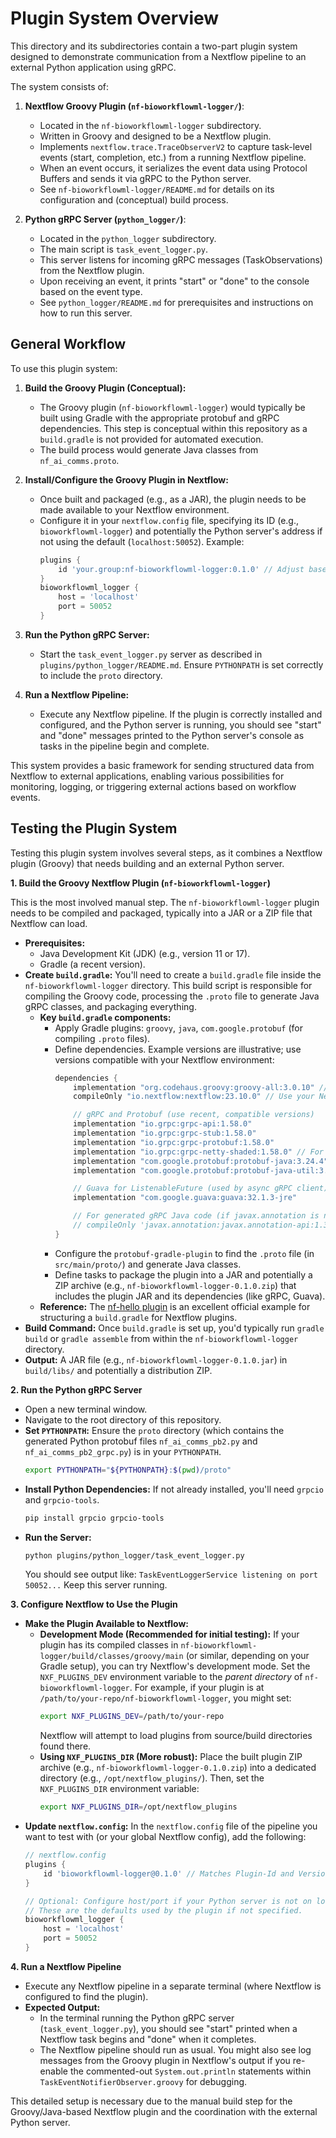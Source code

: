# Plugin System Overview

This directory and its subdirectories contain a two-part plugin system designed to demonstrate communication from a Nextflow pipeline to an external Python application using gRPC.

The system consists of:

1.  **Nextflow Groovy Plugin (`nf-bioworkflowml-logger/`)**:
    -   Located in the `nf-bioworkflowml-logger` subdirectory.
    -   Written in Groovy and designed to be a Nextflow plugin.
    -   Implements `nextflow.trace.TraceObserverV2` to capture task-level events (start, completion, etc.) from a running Nextflow pipeline.
    -   When an event occurs, it serializes the event data using Protocol Buffers and sends it via gRPC to the Python server.
    -   See `nf-bioworkflowml-logger/README.md` for details on its configuration and (conceptual) build process.

2.  **Python gRPC Server (`python_logger/`)**:
    -   Located in the `python_logger` subdirectory.
    -   The main script is `task_event_logger.py`.
    -   This server listens for incoming gRPC messages (TaskObservations) from the Nextflow plugin.
    -   Upon receiving an event, it prints "start" or "done" to the console based on the event type.
    -   See `python_logger/README.md` for prerequisites and instructions on how to run this server.

## General Workflow

To use this plugin system:

1.  **Build the Groovy Plugin (Conceptual):**
    -   The Groovy plugin (`nf-bioworkflowml-logger`) would typically be built using Gradle with the appropriate protobuf and gRPC dependencies. This step is conceptual within this repository as a `build.gradle` is not provided for automated execution.
    -   The build process would generate Java classes from `nf_ai_comms.proto`.

2.  **Install/Configure the Groovy Plugin in Nextflow:**
    -   Once built and packaged (e.g., as a JAR), the plugin needs to be made available to your Nextflow environment.
    -   Configure it in your `nextflow.config` file, specifying its ID (e.g., `bioworkflowml-logger`) and potentially the Python server's address if not using the default (`localhost:50052`). Example:
        ```groovy
        plugins {
            id 'your.group:nf-bioworkflowml-logger:0.1.0' // Adjust based on actual publishing
        }
        bioworkflowml_logger {
            host = 'localhost'
            port = 50052
        }
        ```

3.  **Run the Python gRPC Server:**
    -   Start the `task_event_logger.py` server as described in `plugins/python_logger/README.md`. Ensure `PYTHONPATH` is set correctly to include the `proto` directory.

4.  **Run a Nextflow Pipeline:**
    -   Execute any Nextflow pipeline. If the plugin is correctly installed and configured, and the Python server is running, you should see "start" and "done" messages printed to the Python server's console as tasks in the pipeline begin and complete.

This system provides a basic framework for sending structured data from Nextflow to external applications, enabling various possibilities for monitoring, logging, or triggering external actions based on workflow events.

## Testing the Plugin System

Testing this plugin system involves several steps, as it combines a Nextflow plugin (Groovy) that needs building and an external Python server.

**1. Build the Groovy Nextflow Plugin (`nf-bioworkflowml-logger`)**

This is the most involved manual step. The `nf-bioworkflowml-logger` plugin needs to be compiled and packaged, typically into a JAR or a ZIP file that Nextflow can load.

*   **Prerequisites:**
    *   Java Development Kit (JDK) (e.g., version 11 or 17).
    *   Gradle (a recent version).
*   **Create `build.gradle`:**
    You'll need to create a `build.gradle` file inside the `nf-bioworkflowml-logger` directory. This build script is responsible for compiling the Groovy code, processing the `.proto` file to generate Java gRPC classes, and packaging everything.
    *   **Key `build.gradle` components:**
        *   Apply Gradle plugins: `groovy`, `java`, `com.google.protobuf` (for compiling `.proto` files).
        *   Define dependencies. Example versions are illustrative; use versions compatible with your Nextflow environment:
            ```gradle
            dependencies {
                implementation "org.codehaus.groovy:groovy-all:3.0.10" // Or Groovy version matching Nextflow's
                compileOnly "io.nextflow:nextflow:23.10.0" // Use your Nextflow version; compileOnly as NF provides it

                // gRPC and Protobuf (use recent, compatible versions)
                implementation "io.grpc:grpc-api:1.58.0"
                implementation "io.grpc:grpc-stub:1.58.0"
                implementation "io.grpc:grpc-protobuf:1.58.0"
                implementation "io.grpc:grpc-netty-shaded:1.58.0" // For the client
                implementation "com.google.protobuf:protobuf-java:3.24.4"
                implementation "com.google.protobuf:protobuf-java-util:3.24.4"

                // Guava for ListenableFuture (used by async gRPC client)
                implementation "com.google.guava:guava:32.1.3-jre"

                // For generated gRPC Java code (if javax.annotation is needed)
                // compileOnly 'javax.annotation:javax.annotation-api:1.3.2' // Or 'jakarta.annotation:jakarta.annotation-api:2.1.1' for newer Java versions
            }
            ```
        *   Configure the `protobuf-gradle-plugin` to find the `.proto` file (in `src/main/proto/`) and generate Java classes.
        *   Define tasks to package the plugin into a JAR and potentially a ZIP archive (e.g., `nf-bioworkflowml-logger-0.1.0.zip`) that includes the plugin JAR and its dependencies (like gRPC, Guava).
    *   **Reference:** The [nf-hello plugin](https://github.com/nextflow-io/nf-hello) is an excellent official example for structuring a `build.gradle` for Nextflow plugins.
*   **Build Command:**
    Once `build.gradle` is set up, you'd typically run `gradle build` or `gradle assemble` from within the `nf-bioworkflowml-logger` directory.
*   **Output:** A JAR file (e.g., `nf-bioworkflowml-logger-0.1.0.jar`) in `build/libs/` and potentially a distribution ZIP.

**2. Run the Python gRPC Server**

*   Open a new terminal window.
*   Navigate to the root directory of this repository.
*   **Set `PYTHONPATH`:** Ensure the `proto` directory (which contains the generated Python protobuf files `nf_ai_comms_pb2.py` and `nf_ai_comms_pb2_grpc.py`) is in your `PYTHONPATH`.
    ```bash
    export PYTHONPATH="${PYTHONPATH}:$(pwd)/proto"
    ```
*   **Install Python Dependencies:** If not already installed, you'll need `grpcio` and `grpcio-tools`.
    ```bash
    pip install grpcio grpcio-tools
    ```
*   **Run the Server:**
    ```bash
    python plugins/python_logger/task_event_logger.py
    ```
    You should see output like: `TaskEventLoggerService listening on port 50052...` Keep this server running.

**3. Configure Nextflow to Use the Plugin**

*   **Make the Plugin Available to Nextflow:**
    *   **Development Mode (Recommended for initial testing):**
        If your plugin has its compiled classes in `nf-bioworkflowml-logger/build/classes/groovy/main` (or similar, depending on your Gradle setup), you can try Nextflow's development mode. Set the `NXF_PLUGINS_DEV` environment variable to the *parent directory* of `nf-bioworkflowml-logger`. For example, if your plugin is at `/path/to/your-repo/nf-bioworkflowml-logger`, you might set:
        ```bash
        export NXF_PLUGINS_DEV=/path/to/your-repo
        ```
        Nextflow will attempt to load plugins from source/build directories found there.
    *   **Using `NXF_PLUGINS_DIR` (More robust):**
        Place the built plugin ZIP archive (e.g., `nf-bioworkflowml-logger-0.1.0.zip`) into a dedicated directory (e.g., `/opt/nextflow_plugins/`). Then, set the `NXF_PLUGINS_DIR` environment variable:
        ```bash
        export NXF_PLUGINS_DIR=/opt/nextflow_plugins
        ```
*   **Update `nextflow.config`:**
    In the `nextflow.config` file of the pipeline you want to test with (or your global Nextflow config), add the following:
    ```groovy
    // nextflow.config
    plugins {
        id 'bioworkflowml-logger@0.1.0' // Matches Plugin-Id and Version from MANIFEST.MF
    }

    // Optional: Configure host/port if your Python server is not on localhost:50052
    // These are the defaults used by the plugin if not specified.
    bioworkflowml_logger {
        host = 'localhost'
        port = 50052
    }
    ```

**4. Run a Nextflow Pipeline**

*   Execute any Nextflow pipeline in a separate terminal (where Nextflow is configured to find the plugin).
*   **Expected Output:**
    *   In the terminal running the Python gRPC server (`task_event_logger.py`), you should see "start" printed when a Nextflow task begins and "done" when it completes.
    *   The Nextflow pipeline should run as usual. You might also see log messages from the Groovy plugin in Nextflow's output if you re-enable the commented-out `System.out.println` statements within `TaskEventNotifierObserver.groovy` for debugging.

This detailed setup is necessary due to the manual build step for the Groovy/Java-based Nextflow plugin and the coordination with the external Python server.
